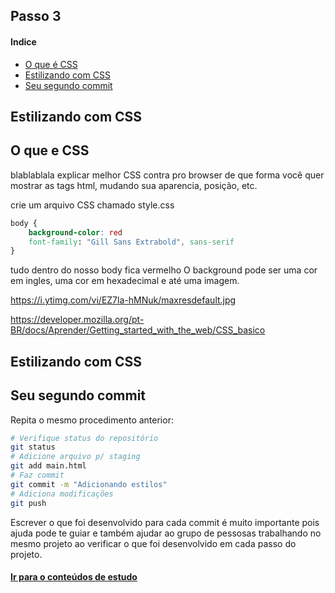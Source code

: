 ## Passo 3

#### Indice
- [O que é CSS](#o-que-e-css)
- [Estilizando com CSS](#estilizando-com-css)
- [Seu segundo commit](#seu-segundo-commit)

## Estilizando com CSS

## O que e CSS

blablablala explicar melhor
CSS contra pro browser de que forma você quer mostrar as tags html, mudando sua aparencia, posição, etc. 

crie um arquivo CSS chamado style.css
```css
body {
    background-color: red
    font-family: "Gill Sans Extrabold", sans-serif
}
```

tudo dentro do nosso body fica vermelho
O background pode ser uma cor em ingles, uma cor em hexadecimal e até uma imagem.

https://i.ytimg.com/vi/EZ7la-hMNuk/maxresdefault.jpg

https://developer.mozilla.org/pt-BR/docs/Aprender/Getting_started_with_the_web/CSS_basico

## Estilizando com CSS

## Seu segundo commit

Repita o mesmo procedimento anterior:
```bash
# Verifique status do repositório
git status
# Adicione arquivo p/ staging
git add main.html
# Faz commit
git commit -m "Adicionando estilos"
# Adiciona modificações
git push
```

Escrever o que foi desenvolvido para cada commit é muito importante pois ajuda pode te guiar e também ajudar ao grupo de pessosas trabalhando no mesmo projeto ao verificar o que foi desenvolvido em cada passo do projeto.

#### [Ir para o conteúdos de estudo](final.md)